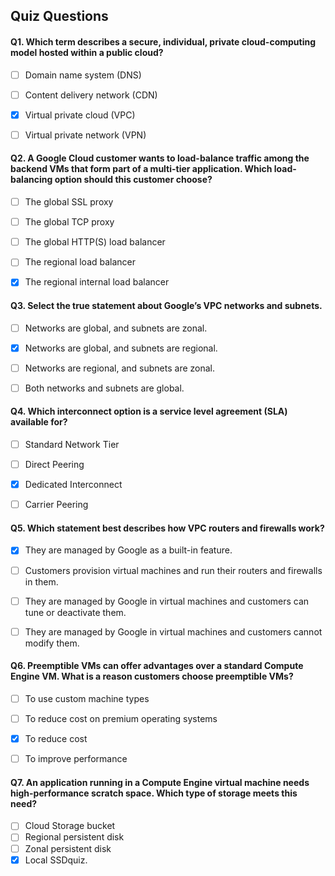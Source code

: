 ## Quiz Questions

#### Q1. Which term describes a secure, individual, private cloud-computing model hosted within a public cloud?

- [ ] Domain name system (DNS)
- [ ] Content delivery network (CDN)
- [x] Virtual private cloud (VPC)
- [ ] Virtual private network (VPN)


#### Q2. A Google Cloud customer wants to load-balance traffic among the backend VMs that form part of a multi-tier application. Which load-balancing option should this customer choose?

- [ ] The global SSL proxy
- [ ] The global TCP proxy
- [ ] The global HTTP(S) load balancer
- [ ] The regional load balancer
- [x] The regional internal load balancer


#### Q3. Select the true statement about Google’s VPC networks and subnets.

- [ ] Networks are global, and subnets are zonal.
- [x] Networks are global, and subnets are regional.
- [ ] Networks are regional, and subnets are zonal.
- [ ] Both networks and subnets are global.


#### Q4. Which interconnect option is a service level agreement (SLA) available for?

- [ ] Standard Network Tier
- [ ] Direct Peering
- [x] Dedicated Interconnect
- [ ] Carrier Peering


#### Q5. Which statement best describes how VPC routers and firewalls work?

- [x] They are managed by Google as a built-in feature.
- [ ] Customers provision virtual machines and run their routers and firewalls in them.
- [ ] They are managed by Google in virtual machines and customers can tune or deactivate them.
- [ ] They are managed by Google in virtual machines and customers cannot modify them.


#### Q6. Preemptible VMs can offer advantages over a standard Compute Engine VM. What is a reason customers choose preemptible VMs?

- [ ] To use custom machine types
- [ ] To reduce cost on premium operating systems
- [x] To reduce cost
- [ ] To improve performance


#### Q7. An application running in a Compute Engine virtual machine needs high-performance scratch space. Which type of storage meets this need?

- [ ] Cloud Storage bucket
- [ ] Regional persistent disk
- [ ] Zonal persistent disk
- [x] Local SSDquiz.
